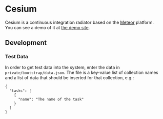 # Cesium

Cesium is a continuous integration radiator based on the [Meteor](http://meteor.com) platform. You can see a demo of it at [the demo site](http://cesium.meteor.com).

## Development

### Test Data
In order to get test data into the system, enter the data in `private/bootstrap/data.json`. The file is a key-value list of collection names and a list of data that should be inserted for that collection, e.g.:

    {
      "tasks": [
        {
          "name": "The name of the task"
        }
      ]
    }

